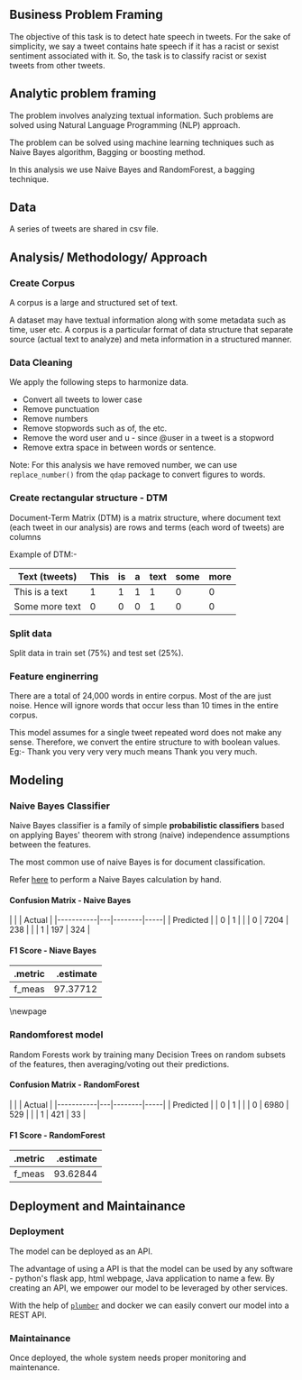 
## Business Problem Framing

The objective of this task is to detect hate speech in tweets. For the sake of simplicity, we say a tweet contains hate speech if it has a racist or sexist sentiment associated with it. So, the task is to classify racist or sexist tweets from other tweets.

## Analytic problem framing

The problem involves analyzing textual information. Such problems are solved using Natural Language Programming (NLP) approach.

The problem can be solved using machine learning techniques such as Naive Bayes algorithm, Bagging or boosting method.

In this analysis we use Naive Bayes and RandomForest, a bagging technique.

## Data

A series of tweets are shared in csv file.

## Analysis/ Methodology/ Approach

### Create Corpus

A corpus is a large and structured set of text. 

A dataset may have textual information along with some metadata such as time, user etc. A corpus is a particular format of data structure that separate source (actual text to analyze) and meta information in a structured manner.

### Data Cleaning

We apply the following steps to harmonize data.

- Convert all tweets to lower case
- Remove punctuation
- Remove numbers
- Remove stopwords such as of, the etc.
- Remove the word user and u - since @user in a tweet is a stopword
- Remove extra space in between words or sentence.

Note: For this analysis we have removed number, we can use `replace_number()` from the `qdap` package to convert figures to words.

### Create rectangular structure  - DTM

Document-Term Matrix (DTM) is a matrix structure, where document text (each tweet in our analysis) are rows and terms (each word of tweets) are columns

Example of DTM:-

| Text (tweets)  | This | is | a | text | some | more |
|----------------|------|----|---|------|------|------|
| This is a text | 1    | 1  | 1 | 1    | 0    | 0    |
| Some more text | 0    | 0  | 0 | 1    | 0    | 0    |


### Split data 

Split data in train set (75%) and test set (25%).

### Feature enginerring

There are a total of 24,000 words in entire corpus. Most of the are just noise. Hence will ignore words that occur less than 10 times in the entire corpus.

This model assumes for a single tweet repeated word does not make any sense. Therefore, we convert the entire structure to with boolean values.
Eg:- Thank you very very very much means Thank you very much.

## Modeling

### Naive Bayes Classifier

Naive Bayes classifier is a family of simple **probabilistic classifiers** based on applying Bayes' theorem with strong (naive) independence assumptions between the features.

The most common use of naive Bayes is for document classification.

Refer [here](http://www.learnbymarketing.com/methods/naive-bayes-classification/#nb-by-hand) to perform a Naive Bayes calculation by hand.



#### Confusion Matrix - Naive Bayes

|           |   | Actual       |
|-----------|---|--------|-----|
| Predicted |   | 0      | 1   |
|           | 0 | 7204   | 238 |
|           | 1 | 197    | 324 |

#### F1 Score - Niave Bayes

|.metric | .estimate|
|:-------|---------:|
|f_meas  | 97.37712 |

\newpage

### Randomforest model

Random Forests work by training many Decision Trees on random subsets of the features, then averaging/voting out their predictions.

#### Confusion Matrix - RandomForest

|           |   | Actual       |
|-----------|---|--------|-----|
| Predicted |   | 0      | 1   |
|           | 0 | 6980   | 529 |
|           | 1 | 421    | 33  |

#### F1 Score - RandomForest

|.metric | .estimate|
|:-------|---------:|
|f_meas  | 93.62844 |

## Deployment and Maintainance

### Deployment

The model can be deployed as an API.  

The advantage of using a API is that the model can be used by any software - python's flask app, html webpage, Java application to name a few. By creating an API, we empower our model to be leveraged by other services.  

With the help of [`plumber`](https://www.rplumber.io/) and docker we can easily convert our model into a REST API.

### Maintainance

Once deployed, the whole system needs proper monitoring and maintenance. 
